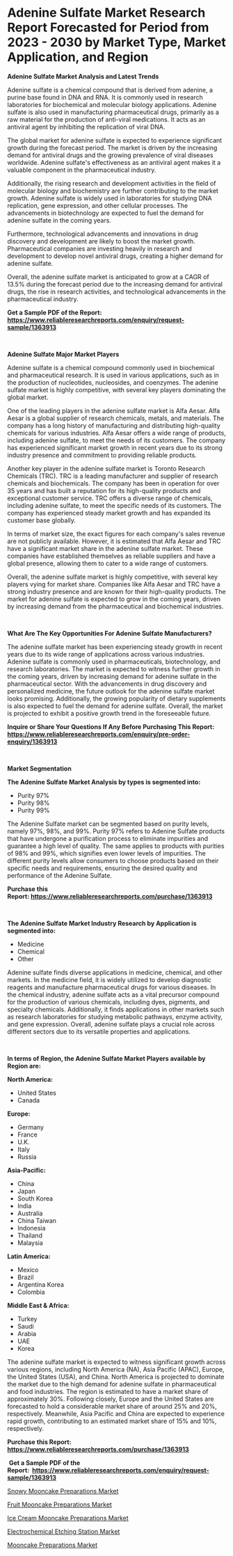 <p><h1>Adenine Sulfate Market Research Report Forecasted for Period from 2023 -  2030 by Market Type, Market Application, and Region</h1></p><p><strong>Adenine Sulfate Market Analysis and Latest Trends</strong></p>
<p><p>Adenine sulfate is a chemical compound that is derived from adenine, a purine base found in DNA and RNA. It is commonly used in research laboratories for biochemical and molecular biology applications. Adenine sulfate is also used in manufacturing pharmaceutical drugs, primarily as a raw material for the production of anti-viral medications. It acts as an antiviral agent by inhibiting the replication of viral DNA.</p><p>The global market for adenine sulfate is expected to experience significant growth during the forecast period. The market is driven by the increasing demand for antiviral drugs and the growing prevalence of viral diseases worldwide. Adenine sulfate's effectiveness as an antiviral agent makes it a valuable component in the pharmaceutical industry.</p><p>Additionally, the rising research and development activities in the field of molecular biology and biochemistry are further contributing to the market growth. Adenine sulfate is widely used in laboratories for studying DNA replication, gene expression, and other cellular processes. The advancements in biotechnology are expected to fuel the demand for adenine sulfate in the coming years.</p><p>Furthermore, technological advancements and innovations in drug discovery and development are likely to boost the market growth. Pharmaceutical companies are investing heavily in research and development to develop novel antiviral drugs, creating a higher demand for adenine sulfate.</p><p>Overall, the adenine sulfate market is anticipated to grow at a CAGR of 13.5% during the forecast period due to the increasing demand for antiviral drugs, the rise in research activities, and technological advancements in the pharmaceutical industry.</p></p>
<p><strong>Get a Sample PDF of the Report:&nbsp; <a href="https://www.reliableresearchreports.com/enquiry/request-sample/1363913">https://www.reliableresearchreports.com/enquiry/request-sample/1363913</a></strong></p>
<p>&nbsp;</p>
<p><strong>Adenine Sulfate Major Market Players</strong></p>
<p><p>Adenine sulfate is a chemical compound commonly used in biochemical and pharmaceutical research. It is used in various applications, such as in the production of nucleotides, nucleosides, and coenzymes. The adenine sulfate market is highly competitive, with several key players dominating the global market.</p><p>One of the leading players in the adenine sulfate market is Alfa Aesar. Alfa Aesar is a global supplier of research chemicals, metals, and materials. The company has a long history of manufacturing and distributing high-quality chemicals for various industries. Alfa Aesar offers a wide range of products, including adenine sulfate, to meet the needs of its customers. The company has experienced significant market growth in recent years due to its strong industry presence and commitment to providing reliable products.</p><p>Another key player in the adenine sulfate market is Toronto Research Chemicals (TRC). TRC is a leading manufacturer and supplier of research chemicals and biochemicals. The company has been in operation for over 35 years and has built a reputation for its high-quality products and exceptional customer service. TRC offers a diverse range of chemicals, including adenine sulfate, to meet the specific needs of its customers. The company has experienced steady market growth and has expanded its customer base globally.</p><p>In terms of market size, the exact figures for each company's sales revenue are not publicly available. However, it is estimated that Alfa Aesar and TRC have a significant market share in the adenine sulfate market. These companies have established themselves as reliable suppliers and have a global presence, allowing them to cater to a wide range of customers.</p><p>Overall, the adenine sulfate market is highly competitive, with several key players vying for market share. Companies like Alfa Aesar and TRC have a strong industry presence and are known for their high-quality products. The market for adenine sulfate is expected to grow in the coming years, driven by increasing demand from the pharmaceutical and biochemical industries.</p></p>
<p>&nbsp;</p>
<p><strong>What Are The Key Opportunities For Adenine Sulfate Manufacturers?</strong></p>
<p><p>The adenine sulfate market has been experiencing steady growth in recent years due to its wide range of applications across various industries. Adenine sulfate is commonly used in pharmaceuticals, biotechnology, and research laboratories. The market is expected to witness further growth in the coming years, driven by increasing demand for adenine sulfate in the pharmaceutical sector. With the advancements in drug discovery and personalized medicine, the future outlook for the adenine sulfate market looks promising. Additionally, the growing popularity of dietary supplements is also expected to fuel the demand for adenine sulfate. Overall, the market is projected to exhibit a positive growth trend in the foreseeable future.</p></p>
<p><strong>Inquire or Share Your Questions If Any Before Purchasing This Report: <a href="https://www.reliableresearchreports.com/enquiry/pre-order-enquiry/1363913">https://www.reliableresearchreports.com/enquiry/pre-order-enquiry/1363913</a></strong></p>
<p>&nbsp;</p>
<p><strong>Market Segmentation</strong></p>
<p><strong>The Adenine Sulfate Market Analysis by types is segmented into:</strong></p>
<p><ul><li>Purity 97%</li><li>Purity 98%</li><li>Purity 99%</li></ul></p>
<p><p>The Adenine Sulfate market can be segmented based on purity levels, namely 97%, 98%, and 99%. Purity 97% refers to Adenine Sulfate products that have undergone a purification process to eliminate impurities and guarantee a high level of quality. The same applies to products with purities of 98% and 99%, which signifies even lower levels of impurities. The different purity levels allow consumers to choose products based on their specific needs and requirements, ensuring the desired quality and performance of the Adenine Sulfate.</p></p>
<p><strong>Purchase this Report:&nbsp;<a href="https://www.reliableresearchreports.com/purchase/1363913">https://www.reliableresearchreports.com/purchase/1363913</a></strong></p>
<p>&nbsp;</p>
<p><strong>The Adenine Sulfate Market Industry Research by Application is segmented into:</strong></p>
<p><ul><li>Medicine</li><li>Chemical</li><li>Other</li></ul></p>
<p><p>Adenine sulfate finds diverse applications in medicine, chemical, and other markets. In the medicine field, it is widely utilized to develop diagnostic reagents and manufacture pharmaceutical drugs for various diseases. In the chemical industry, adenine sulfate acts as a vital precursor compound for the production of various chemicals, including dyes, pigments, and specialty chemicals. Additionally, it finds applications in other markets such as research laboratories for studying metabolic pathways, enzyme activity, and gene expression. Overall, adenine sulfate plays a crucial role across different sectors due to its versatile properties and applications.</p></p>
<p>&nbsp;</p>
<p><strong>In terms of Region, the Adenine Sulfate Market Players available by Region are:</strong></p>
<p>
    <p> <strong> North America: </strong>
        <ul>
            <li>United States</li>
            <li>Canada</li>
        </ul>
        </p> 
    <p> <strong> Europe: </strong>
        <ul>
            <li>Germany</li>
            <li>France</li>
            <li>U.K.</li>
            <li>Italy</li>
            <li>Russia</li>
        </ul>
        </p> 
    <p> <strong> Asia-Pacific: </strong>
        <ul>
            <li>China</li>
            <li>Japan</li>
            <li>South Korea</li>
            <li>India</li>
            <li>Australia</li>
            <li>China Taiwan</li>
            <li>Indonesia</li>
            <li>Thailand</li>
            <li>Malaysia</li>
        </ul>
        </p> 
    <p> <strong> Latin America: </strong>
        <ul>
            <li>Mexico</li>
            <li>Brazil</li>
            <li>Argentina Korea</li>
            <li>Colombia</li>
        </ul>
        </p> 
    <p> <strong> Middle East & Africa: </strong>
        <ul>
            <li>Turkey</li>
            <li>Saudi</li>
            <li>Arabia</li>
            <li>UAE</li>
            <li>Korea</li>
        </ul>
    </p>
    </p>
<p><p>The adenine sulfate market is expected to witness significant growth across various regions, including North America (NA), Asia Pacific (APAC), Europe, the United States (USA), and China. North America is projected to dominate the market due to the high demand for adenine sulfate in pharmaceutical and food industries. The region is estimated to have a market share of approximately 30%. Following closely, Europe and the United States are forecasted to hold a considerable market share of around 25% and 20%, respectively. Meanwhile, Asia Pacific and China are expected to experience rapid growth, contributing to an estimated market share of 15% and 10%, respectively.</p></p>
<p><strong>Purchase this Report: <a href="https://www.reliableresearchreports.com/purchase/1363913">https://www.reliableresearchreports.com/purchase/1363913</a></strong></p>
<p>&nbsp;<strong>Get a Sample PDF of the Report:&nbsp;&nbsp;<a href="https://www.reliableresearchreports.com/enquiry/request-sample/1363913">https://www.reliableresearchreports.com/enquiry/request-sample/1363913</a></strong></p>
<p><strong></strong></p>
<p><p><a href="https://medium.com/@noemiharvey05/snowy-mooncake-preparations-market-comprehensive-assessment-by-type-application-and-geography-f8f544d97055">Snowy Mooncake Preparations Market</a></p><p><a href="https://medium.com/@lloydgrimes52/fruit-mooncake-preparations-market-outlook-industry-overview-and-forecast-2023-to-2030-a9e6109ab149">Fruit Mooncake Preparations Market</a></p><p><a href="https://medium.com/@roscoemayer1990/ice-cream-mooncake-preparations-market-analysis-its-cagr-market-segmentation-and-global-industry-99da2888eddb">Ice Cream Mooncake Preparations Market</a></p><p><a href="https://medium.com/@juananienow/electrochemical-etching-station-market-exploring-market-share-market-trends-and-future-growth-b107636c5360">Electrochemical Etching Station Market</a></p><p><a href="https://medium.com/@adolfoadams1988/mooncake-preparations-market-comprehensive-assessment-by-type-application-and-geography-4f24c92eae51">Mooncake Preparations Market</a></p></p>